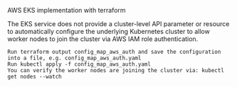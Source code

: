 AWS EKS implementation with terraform 

The EKS service does not provide a cluster-level API parameter or resource to automatically configure the underlying Kubernetes cluster to allow worker nodes to join the cluster via AWS IAM role authentication.

    Run terraform output config_map_aws_auth and save the configuration into a file, e.g. config_map_aws_auth.yaml
    Run kubectl apply -f config_map_aws_auth.yaml
    You can verify the worker nodes are joining the cluster via: kubectl get nodes --watch
